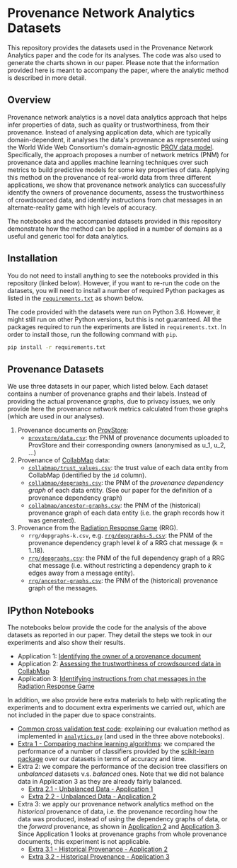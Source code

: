 # Provenance Network Analytics Datasets

This repository provides the datasets used in the Provenance Network Analytics
paper and the code for its analyses. The code was also used to generate the
charts shown in our paper. Please note that the information provided here is
meant to accompany the paper, where the analytic method is described in more
detail.

## Overview

Provenance network analytics is a novel data analytics approach that helps infer
properties of data, such as quality or trustworthiness, from their provenance.
Instead of analysing application data, which are typically domain-dependent, it
analyses the data's provenance as represented using the World Wide Web
Consortium's domain-agnostic [PROV data model](https://www.w3.org/TR/prov-dm/).
Specifically, the approach proposes a number of network metrics (PNM) for
provenance data and applies machine learning techniques over such metrics to
build predictive models for some key properties of data. Applying this method on
the provenance of real-world data from three different applications, we show
that provenance network analytics can successfully identify the owners of
provenance documents, assess the trustworthiness of crowdsourced data, and
identify instructions from chat messages in an alternate-reality game with high
levels of accuracy.

The notebooks and the accompanied datasets provided in this repository
demonstrate how the method can be applied in a number of domains as a useful and
generic tool for data analytics.

## Installation

You do not need to install anything to see the notebooks provided in this repository (linked below). However, if you want to re-run the code on the datasets, you will need to install a number of required Python packages as listed in the [`requirements.txt`](requirements.txt) as shown below.

The code provided with the datasets were run on Python 3.6. However, it might still run on other Python versions, but this is not guaranteed. All the packages required to run the experiments are listed in `requirements.txt`. In order to install those, run the following command with `pip`.
```bash
pip install -r requirements.txt
```

## Provenance Datasets

We use three datasets in our paper, which listed below. Each dataset contains a
number of provenance graphs and their labels. Instead of providing the actual
provenance graphs, due to privacy issues, we only provide here the provenance
network metrics calculated from those graphs (which are used in our analyses).

1. Provenance documents on [ProvStore](https://provenance.ecs.soton.ac.uk/store/):
    - [`provstore/data.csv`](provstore/data.csv): the PNM of provenance documents uploaded to ProvStore and their corresponding owners (anonymised as u_1, u_2, ...)
2. Provenance of [CollabMap](https://collabmap.org/) data:
    - [`collabmap/trust_values.csv`](collabmap/trust_values.csv): the trust value of each data entity from CollabMap (identified by the `id` column).
    - [`collabmap/depgraphs.csv`](collabmap/depgraphs.csv): the PNM of the _provenance dependency graph_ of each data entity. (See our paper for the definition of a provenance dependency graph)
    - [`collabmap/ancestor-graphs.csv`](collabmap/ancestor-graphs.csv): the PNM
    of the (historical) provenance graph of each data entity (i.e. the graph
    records how it was generated).
3. Provenance from the [Radiation Response Game](https://dx.doi.org/10.1007/978-3-319-06498-7_4) (RRG).
    - `rrg/depgraphs-k.csv`, e.g. [`rrg/depgraphs-5.csv`](rrg/depgraphs-5.csv): 
    the PNM of the provenance dependency graph level _k_ of a RRG chat message
    (k = 1..18).
    - [`rrg/depgraphs.csv`](rrg/depgraphs.csv): the PNM of the full dependency
    graph of a RRG chat message (i.e. without restricting a dependency graph
    to _k_ edges away from a message entity).
    - [`rrg/ancestor-graphs.csv`](rrg/ancestor-graphs.csv): the PNM of the 
    (historical) provenance graph of the messages.


## IPython Notebooks

The notebooks below provide the code for the analysis of the above datasets as reported in our paper. They detail the steps we took in our experiments and also show their results.

- Application 1: [Identifying the owner of a provenance document](Application%201%20-%20ProvStore%20Documents.ipynb)
- Application 2: [Assessing the trustworthiness of crowdsourced data in CollabMap](Application%202%20-%20CollabMap%20Data%20Quality.ipynb)
- Application 3: [Identifying instructions from chat messages in the Radiation Response Game](Application%203%20-%20RRG%20Messages.ipynb)

In addition, we also provide here extra materials to help with replicating the
experiments and to document extra experiments we carried out, which are not
included in the paper due to space constraints.

- [Common cross validation test code](Cross%20Validation%20Code.ipynb): explaining our evaluation method as implemented in [`analytics.py`](analytics.py) (and used in the three above notebooks).
- [Extra 1 - Comparing machine learning algorithms](Extra%201%20-%20Comparing%20ML%20algorithms.ipynb): we compared the performance of a number of classifiers provided by the [scikit-learn package](http://scikit-learn.org/stable/) over our datasets in terms of accuracy and time.
- Extra 2: we compare the performance of the decision tree classifiers on
_unbalanced_ datasets v.s. _balanced_ ones. Note that we did not balance data
in Application 3 as they are already fairly balanced.
    + [Extra 2.1 - Unbalanced Data - Application 1](Extra%202.1%20-%20Unbalanced%20Data%20-%20Application%201.ipynb)
    + [Extra 2.2 - Unbalanced Data - Application 2](Extra%202.2%20-%20Unbalanced%20Data%20-%20Application%202.ipynb)
- Extra 3: we apply our provenance network analytics method on the _historical_
provenance of data, i.e. the provenance recording how the data was produced,
instead of using the dependency graphs of data, or the  _forward_ provenance,
as shown in
[Application 2](Application%202%20-%20CollabMap%20Data%20Quality.ipynb) and 
[Application 3](Application%203%20-%20RRG%20Messages.ipynb). Since Application
1 looks at provenance graphs from whole provenance documents, this experiment
is not applicable.
    + [Extra 3.1 - Historical Provenance - Application 2](Extra%203.1%20-%20Historical%20Provenance%20-%20Application%202.ipynb)
    + [Extra 3.2 - Historical Provenance - Application 3](Extra%203.2%20-%20Historical%20Provenance%20-%20Application%203.ipynb)
